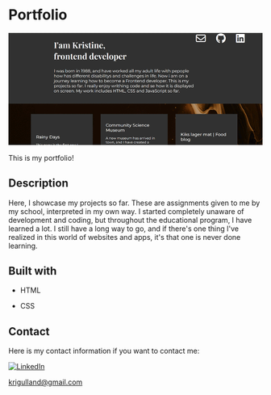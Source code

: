 # Portfolio

![Screenshot of the home page of the site](/img/portfolioScreenshot1.png "The home page")

This is my portfolio!

## Description

Here, I showcase my projects so far. These are assignments given to me by my school, interpreted in my own way. I started completely unaware of development and coding, but throughout the educational program, I have learned a lot. I still have a long way to go, and if there's one thing I've realized in this world of websites and apps, it's that one is never done learning.

## Built with

- HTML

- CSS

## Contact

Here is my contact information if you want to contact me:

[![LinkedIn](https://img.shields.io/badge/LinkedIn-Kristine-blue)](https://www.linkedin.com/in/kristine-alexandersen-14144070/)

<krigulland@gmail.com>
